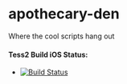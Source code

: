 apothecary-den
==============

Where the cool scripts hang out

#### Tess2 Build iOS Status:
 - [![Build Status](https://travis-ci.org/danoli3/apothecary-den.svg?branch=tess2-ios)](https://travis-ci.org/danoli3/apothecary-den)